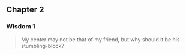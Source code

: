 <!--
Copyright (c) 2024 Eikloof
SPDX-License-Identifier: BSD-2-Clause-Patent
-->
## Chapter 2

### Wisdom 1

> My center may not be that of my friend, but why should it be his stumbling-block?
